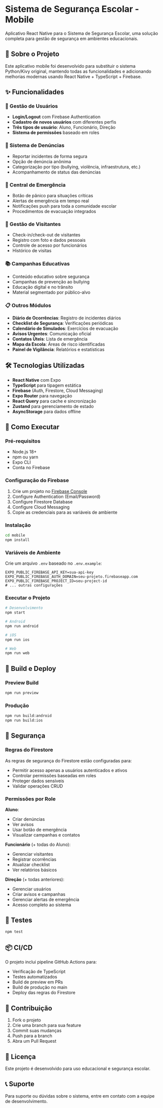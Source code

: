 # Sistema de Segurança Escolar - Mobile

Aplicativo React Native para o Sistema de Segurança Escolar, uma solução completa para gestão de segurança em ambientes educacionais.

## 🏫 Sobre o Projeto

Este aplicativo mobile foi desenvolvido para substituir o sistema Python/Kivy original, mantendo todas as funcionalidades e adicionando melhorias modernas usando React Native + TypeScript + Firebase.

## ✨ Funcionalidades

### 👥 Gestão de Usuários
- **Login/Logout** com Firebase Authentication
- **Cadastro de novos usuários** com diferentes perfis
- **Três tipos de usuário**: Aluno, Funcionário, Direção
- **Sistema de permissões** baseado em roles

### 📝 Sistema de Denúncias
- Reportar incidentes de forma segura
- Opção de denúncia anônima
- Categorização por tipo (bullying, violência, infraestrutura, etc.)
- Acompanhamento de status das denúncias

### 🚨 Central de Emergência
- Botão de pânico para situações críticas
- Alertas de emergência em tempo real
- Notificações push para toda a comunidade escolar
- Procedimentos de evacuação integrados

### 👥 Gestão de Visitantes
- Check-in/check-out de visitantes
- Registro com foto e dados pessoais
- Controle de acesso por funcionários
- Histórico de visitas

### 📚 Campanhas Educativas
- Conteúdo educativo sobre segurança
- Campanhas de prevenção ao bullying
- Educação digital e no trânsito
- Material segmentado por público-alvo

### 📋 Outros Módulos
- **Diário de Ocorrências**: Registro de incidentes diários
- **Checklist de Segurança**: Verificações periódicas
- **Calendário de Simulados**: Exercícios de evacuação
- **Avisos Urgentes**: Comunicação oficial
- **Contatos Úteis**: Lista de emergência
- **Mapa da Escola**: Áreas de risco identificadas
- **Painel de Vigilância**: Relatórios e estatísticas

## 🛠 Tecnologias Utilizadas

- **React Native** com Expo
- **TypeScript** para tipagem estática
- **Firebase** (Auth, Firestore, Cloud Messaging)
- **Expo Router** para navegação
- **React Query** para cache e sincronização
- **Zustand** para gerenciamento de estado
- **AsyncStorage** para dados offline

## 🚀 Como Executar

### Pré-requisitos
- Node.js 18+
- npm ou yarn
- Expo CLI
- Conta no Firebase

### Configuração do Firebase
1. Crie um projeto no [Firebase Console](https://console.firebase.google.com)
2. Configure Authentication (Email/Password)
3. Configure Firestore Database
4. Configure Cloud Messaging
5. Copie as credenciais para as variáveis de ambiente

### Instalação
```bash
cd mobile
npm install
```

### Variáveis de Ambiente
Crie um arquivo `.env` baseado no `.env.example`:
```env
EXPO_PUBLIC_FIREBASE_API_KEY=sua-api-key
EXPO_PUBLIC_FIREBASE_AUTH_DOMAIN=seu-projeto.firebaseapp.com
EXPO_PUBLIC_FIREBASE_PROJECT_ID=seu-project-id
# ... outras configurações
```

### Executar o Projeto
```bash
# Desenvolvimento
npm start

# Android
npm run android

# iOS
npm run ios

# Web
npm run web
```

## 📱 Build e Deploy

### Preview Build
```bash
npm run preview
```

### Produção
```bash
npm run build:android
npm run build:ios
```

## 🔐 Segurança

### Regras do Firestore
As regras de segurança do Firestore estão configuradas para:
- Permitir acesso apenas a usuários autenticados e ativos
- Controlar permissões baseadas em roles
- Proteger dados sensíveis
- Validar operações CRUD

### Permissões por Role

**Aluno**:
- Criar denúncias
- Ver avisos
- Usar botão de emergência
- Visualizar campanhas e contatos

**Funcionário** (+ todas do Aluno):
- Gerenciar visitantes
- Registrar ocorrências
- Atualizar checklist
- Ver relatórios básicos

**Direção** (+ todas anteriores):
- Gerenciar usuários
- Criar avisos e campanhas
- Gerenciar alertas de emergência
- Acesso completo ao sistema

## 🧪 Testes

```bash
npm test
```

## 📦 CI/CD

O projeto inclui pipeline GitHub Actions para:
- Verificação de TypeScript
- Testes automatizados
- Build de preview em PRs
- Build de produção no main
- Deploy das regras do Firestore

## 🤝 Contribuição

1. Fork o projeto
2. Crie uma branch para sua feature
3. Commit suas mudanças
4. Push para a branch
5. Abra um Pull Request

## 📄 Licença

Este projeto é desenvolvido para uso educacional e segurança escolar.

## 📞 Suporte

Para suporte ou dúvidas sobre o sistema, entre em contato com a equipe de desenvolvimento.